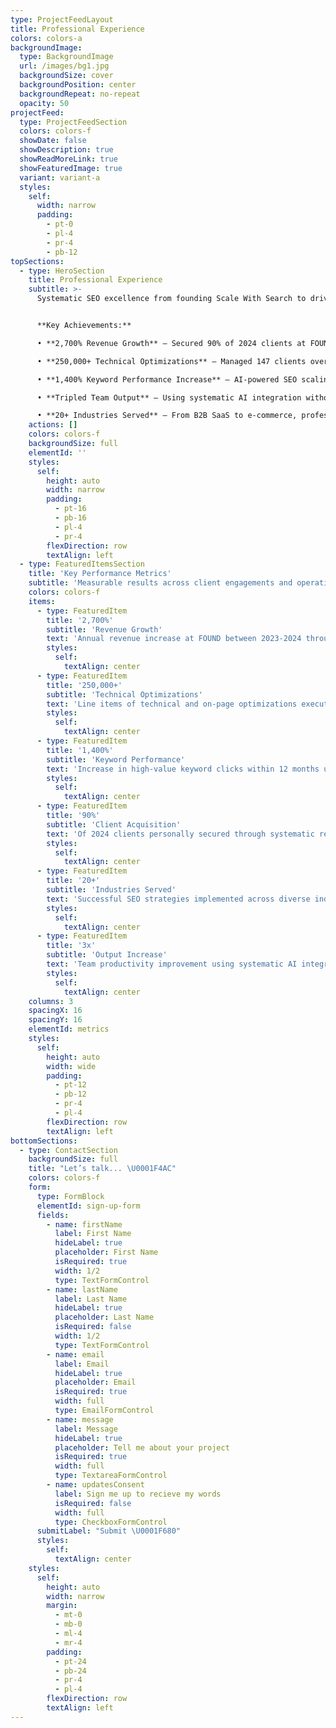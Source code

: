 ```yaml
---
type: ProjectFeedLayout
title: Professional Experience
colors: colors-a
backgroundImage:
  type: BackgroundImage
  url: /images/bg1.jpg
  backgroundSize: cover
  backgroundPosition: center
  backgroundRepeat: no-repeat
  opacity: 50
projectFeed:
  type: ProjectFeedSection
  colors: colors-f
  showDate: false
  showDescription: true
  showReadMoreLink: true
  showFeaturedImage: true
  variant: variant-a
  styles:
    self:
      width: narrow
      padding:
        - pt-0
        - pl-4
        - pr-4
        - pb-12
topSections:
  - type: HeroSection
    title: Professional Experience
    subtitle: >-
      Systematic SEO excellence from founding Scale With Search to driving 2,700% revenue growth at FOUND and executing 250,000+ optimizations across 147 clients at Grey Matter. Now providing bespoke SEO consulting through systematic, AI-powered optimization frameworks.


      **Key Achievements:**

      • **2,700% Revenue Growth** — Secured 90% of 2024 clients at FOUND/REMARQ

      • **250,000+ Technical Optimizations** — Managed 147 clients over 18 months at Grey Matter

      • **1,400% Keyword Performance Increase** — AI-powered SEO scaling across 20+ industries

      • **Tripled Team Output** — Using systematic AI integration without quality loss

      • **20+ Industries Served** — From B2B SaaS to e-commerce, professional services to nonprofits
    actions: []
    colors: colors-f
    backgroundSize: full
    elementId: ''
    styles:
      self:
        height: auto
        width: narrow
        padding:
          - pt-16
          - pb-16
          - pl-4
          - pr-4
        flexDirection: row
        textAlign: left
  - type: FeaturedItemsSection
    title: 'Key Performance Metrics'
    subtitle: 'Measurable results across client engagements and operational roles'
    colors: colors-f
    items:
      - type: FeaturedItem
        title: '2,700%'
        subtitle: 'Revenue Growth'
        text: 'Annual revenue increase at FOUND between 2023-2024 through systematic client acquisition and AI-powered SEO operations.'
        styles:
          self:
            textAlign: center
      - type: FeaturedItem
        title: '250,000+'
        subtitle: 'Technical Optimizations'
        text: 'Line items of technical and on-page optimizations executed personally across 147 clients in 18 months at Grey Matter.'
        styles:
          self:
            textAlign: center
      - type: FeaturedItem
        title: '1,400%'
        subtitle: 'Keyword Performance'
        text: 'Increase in high-value keyword clicks within 12 months using AI-powered systematic optimization approaches.'
        styles:
          self:
            textAlign: center
      - type: FeaturedItem
        title: '90%'
        subtitle: 'Client Acquisition'
        text: 'Of 2024 clients personally secured through systematic relationship building and strategic positioning processes.'
        styles:
          self:
            textAlign: center
      - type: FeaturedItem
        title: '20+'
        subtitle: 'Industries Served'
        text: 'Successful SEO strategies implemented across diverse industries from B2B SaaS to e-commerce and professional services.'
        styles:
          self:
            textAlign: center
      - type: FeaturedItem
        title: '3x'
        subtitle: 'Output Increase'
        text: 'Team productivity improvement using systematic AI integration (GPT, Claude, Grok) without sacrificing quality standards.'
        styles:
          self:
            textAlign: center
    columns: 3
    spacingX: 16
    spacingY: 16
    elementId: metrics
    styles:
      self:
        height: auto
        width: wide
        padding:
          - pt-12
          - pb-12
          - pr-4
          - pl-4
        flexDirection: row
        textAlign: left
bottomSections:
  - type: ContactSection
    backgroundSize: full
    title: "Let’s talk... \U0001F4AC"
    colors: colors-f
    form:
      type: FormBlock
      elementId: sign-up-form
      fields:
        - name: firstName
          label: First Name
          hideLabel: true
          placeholder: First Name
          isRequired: true
          width: 1/2
          type: TextFormControl
        - name: lastName
          label: Last Name
          hideLabel: true
          placeholder: Last Name
          isRequired: false
          width: 1/2
          type: TextFormControl
        - name: email
          label: Email
          hideLabel: true
          placeholder: Email
          isRequired: true
          width: full
          type: EmailFormControl
        - name: message
          label: Message
          hideLabel: true
          placeholder: Tell me about your project
          isRequired: true
          width: full
          type: TextareaFormControl
        - name: updatesConsent
          label: Sign me up to recieve my words
          isRequired: false
          width: full
          type: CheckboxFormControl
      submitLabel: "Submit \U0001F680"
      styles:
        self:
          textAlign: center
    styles:
      self:
        height: auto
        width: narrow
        margin:
          - mt-0
          - mb-0
          - ml-4
          - mr-4
        padding:
          - pt-24
          - pb-24
          - pr-4
          - pl-4
        flexDirection: row
        textAlign: left
---
```

